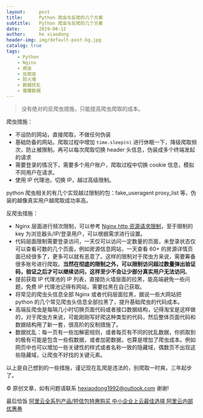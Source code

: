 ```yaml
---
layout:     post
title:      Python 爬虫与反爬的几个方案
subtitle:   Python 爬虫与反爬的几个方案
date:       2019-08-12
author:     he xiaodong
header-img: img/default-post-bg.jpg
catalog: true
tags:
    - Python
    - Nginx
    - 爬虫
    - 反爬虫
    - 防火墙
    - 数据扰乱
    - 蜜罐数据
---
```


> 没有绝对的反爬虫措施，只能提高爬虫爬取的成本。

爬虫措施：<br />
- 不设防的网站，直接爬取，不做任何伪装
- 基础防备的网站，爬取过程中增加 `time.sleep(n)` 进行休眠一下，降级爬取频次，防止被限制。再可以每次爬取切换 header 头信息，伪装成多个终端发起的请求
- 需要登录的情况下，需要多个用户账户，爬取过程中切换 cookie 信息，模拟不同用户在请求。
- 使用 IP 代理池，切换 IP，越过高级限制。

python 爬虫相关的有几个实现越过限制的包：fake_useragent proxy_list 等，伪装的越像真实用户越爬取成功率高。

反爬虫措施：<br />
- Nginx 层面进行频次限制，可以参考 [Nginx http 资源请求限制](https://alpha2016.github.io/2019/05/22/Nginx-http%E8%B5%84%E6%BA%90%E8%AF%B7%E6%B1%82%E9%99%90%E5%88%B6/)，至于限制的 key 为浏览器头/IP/登录用户，可以根据需求进行设置。
- 代码层面限制需要登录访问，一天仅可以访问一定数量的页面，未登录状态仅可以查看可数的几个页面，例如房源信息网站，一天查看 60+ 的房源详情页面已经很多了，更多可以就有恶意了。这样的限制对于爬虫方来说，需要筹备很多账号进行爬取。**当然在彻底的限制之外，可以限制访问超过数量弹出验证码，验证之后才可以继续访问，这样至少不会让少部分真实用户无法访问**。
- 提前获取 IP 代理池的 IP 列表，直接防火墙层面的拉黑，能高端避免一些问题，免费 IP 代理池记得有网站，需要拉黑在自己获取。
- 将常见的爬虫头信息全部 Nginx 或者代码层面拉黑，据说一些大网站把 python 的几个常见爬虫头信息全部拉黑了，提升基础爬虫的代码成本。
- 高端反爬虫是每隔几小时切换页面代码或者接口数据结构，记得淘宝是这样做的，对于爬虫方来说，可能刚刚写好爬这种类型的代码，然后整体页面代码和数据结构用了新一套，很高阶的反制措施了。
- 数据扰乱：每一页有一些加解密规则，或者每页有不同的扰乱数据，你抓取到的极有可能是包含一些假数据，或者加密数据，也算是增加了爬虫成本。例如网页中也可以增加一些关键性的样式或者名称一致的隐藏域，偶数页不出现这些隐藏域，让爬虫不好找的关键元素。

以上是自己想到的一些措施，谨记现在乱爬是违法的，别爬取一时爽，三年起步了。

© 原创文章，如有问题请联系 hexiaodong1992@outlook.com 谢谢!


最后恰饭 [阿里云全系列产品/短信包特惠购买 中小企业上云最佳选择 阿里云内部优惠券](https://www.aliyun.com/minisite/goods?userCode=0amqgcs9)

